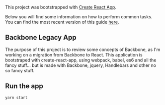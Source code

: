 This project was bootstrapped with [Create React App](https://github.com/facebookincubator/create-react-app).

Below you will find some information on how to perform common tasks.<br>
You can find the most recent version of this guide [here](https://github.com/facebookincubator/create-react-app/blob/master/packages/react-scripts/template/README.md).

## Backbone Legacy App

The purpose of this project is to review some concepts of Backbone, as I'm working on a migration from Backbone to React. This application is bootstraped with create-react-app, using webpack, babel, es6 and all the fancy stuff... but is made with Backbone, jquery, Handlebars and other no so fancy stuff.

## Run the app

`yarn start`

